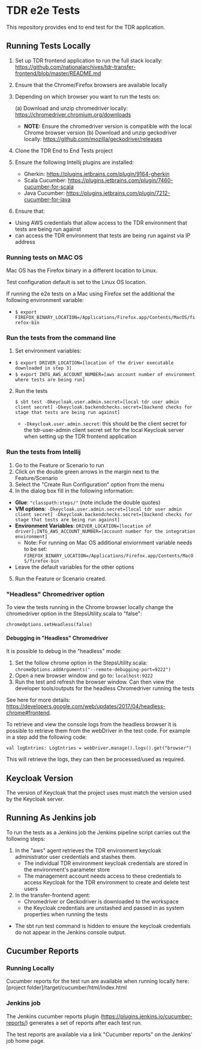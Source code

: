 # TDR e2e Tests

This repository provides end to end test for the TDR application.

## Running Tests Locally

1. Set up TDR frontend application to run the full stack locally: https://github.com/nationalarchives/tdr-transfer-frontend/blob/master/README.md

2. Ensure that the Chrome/Firefox browsers are available locally

3. Depending on which browser you want to run the tests on:
   
   (a) Download and unzip chromedriver locally: https://chromedriver.chromium.org/downloads
   * **NOTE:** Ensure the chromedriver version is compatible with the local Chrome browser version
   (b) Download and unzip geckodriver locally: https://github.com/mozilla/geckodriver/releases
 
4. Clone the TDR End to End Tests project

5. Ensure the following Intellij plugins are installed:

    * Gherkin: https://plugins.jetbrains.com/plugin/9164-gherkin    
    * Scala Cucumber: https://plugins.jetbrains.com/plugin/7460-cucumber-for-scala
    * Java Cucumber: https://plugins.jetbrains.com/plugin/7212-cucumber-for-java
    
6. Ensure that:
  * Using AWS credentials that allow access to the TDR environment that tests are being run against
  * can access the TDR environment that tests are being run against via IP address
  
### Running tests on MAC OS

Mac OS has the Firefox binary in a different location to Linux.

Test configuration default is set to the Linux OS location.

If running the e2e tests on a Mac using Firefox set the additional the following environment variable:
  * `$ export FIREFOX_BINARY_LOCATION=/Applications/Firefox.app/Contents/MacOS/firefox-bin`

### Run the tests from the command line

1. Set environment variables:
  * `$ export DRIVER_LOCATION=[location of the driver executable downloaded in step 3]`
  * `$ export INTG_AWS_ACCOUNT_NUMBER=[aws account number of environment where tests are being run]`

2. Run the tests
   ```
   $ sbt test -Dkeycloak.user.admin.secret=[local tdr user admin client secret] -Dkeycloak.backendchecks.secret=[backend checks for stage that tests are being run against]
   ```

    * `-Dkeycloak.user.admin.secret`: this should be the client secret for the tdr-user-admin client secret set for the local Keycloak server when setting up the TDR frontend application

### Run the tests from Intellij

1. Go to the Feature or Scenario to run
2. Click on the double green arrows in the margin next to the Feature/Scenario
3. Select the "Create Run Configuration" option from the menu
4. In the dialog box fill in the following information:
  * **Glue**: `"classpath:steps/"` (note include the double quotes)
  * **VM options**: `-Dkeycloak.user.admin.secret=[local tdr user admin client secret] -Dkeycloak.backendchecks.secret=[backend checks for stage that tests are being run against]`
  * **Environment Variables**: `DRIVER_LOCATION=[location of driver];INTG_AWS_ACCOUNT_NUMBER=[account number for the integration environment]`
    * Note: For running on Mac OS additional enviornment variable needs to be set: `FIREFOX_BINARY_LOCATION=/Applications/Firefox.app/Contents/MacOS/firefox-bin`
  * Leave the default variables for the other options

5. Run the Feature or Scenario created.


### "Headless" Chromedriver option

To view the tests running in the Chrome browser locally change the chromedriver option in the StepsUtility.scala to "false":

```
chromeOptions.setHeadless(false)
```

#### Debugging in "Headless" Chromedriver

It is possible to debug in the "headless" mode:
1. Set the follow chrome option in the StepsUtility.scala: `chromeOptions.addArguments("--remote-debugging-port=9222")`  
2. Open a new browser window and go to: `localhost:9222`
3. Run the test and refresh the browser window. Can then view the developer tools/outputs for the headless Chromedriver running the tests

See here for more details: https://developers.google.com/web/updates/2017/04/headless-chrome#frontend.

To retrieve and view the console logs from the headless browser it is possible to retrieve them from the webDriver in the test code. For example in a step add the following code:

```
val logEntries: LogEntries = webDriver.manage().logs().get("browser")
```

This will retrieve the logs, they can then be processed/used as required.

## Keycloak Version

The version of Keycloak that the project uses must match the version used by the Keycloak server.

## Running As Jenkins job

To run the tests as a Jenkins job the Jenkins pipeline script carries out the following steps:

1. In the "aws" agent retrieves the TDR environment keycloak administrator user credentials and stashes them.
    * The individual TDR environment keycloak credentials are stored in the environment's parameter store
    * The management account needs access to these credentials to access Keycloak for the TDR environment to create and delete test users
2. In the transfer-frontend agent:
    * Chromedriver or Geckodriver is downloaded to the workspace
    * the Keycloak credentials are unstashed and passed in as system properties when running the tests

* The sbt run test command is hidden to ensure the keycloak credentials do not appear in the Jenkins console output.

## Cucumber Reports

### Running Locally

Cucumber reports for the test run are available when running locally here: [project folder]/target/cucumber/html/index.html

### Jenkins job

The Jenkins cucumber reports plugin (https://plugins.jenkins.io/cucumber-reports/) generates a set of reports after each test run.

The test reports are available via a link "Cucumber reports" on the Jenkins' job home page.